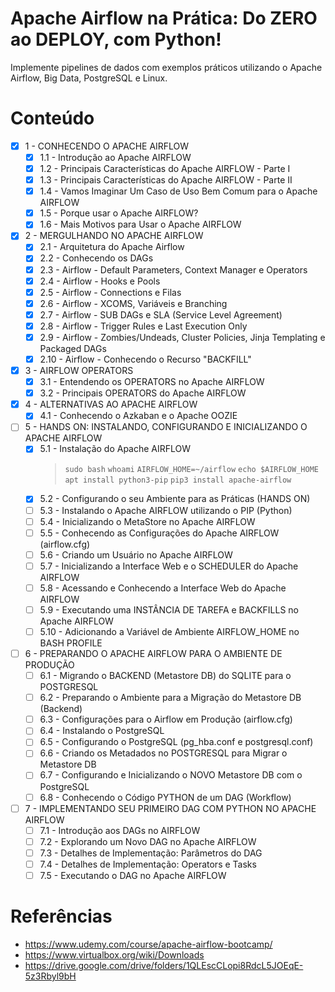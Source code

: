 # Apache Airflow na Prática: Do ZERO ao DEPLOY, com Python!

Implemente pipelines de dados com exemplos práticos utilizando o Apache Airflow, Big Data, PostgreSQL e Linux.

# Conteúdo

- [x] 1 - CONHECENDO O APACHE AIRFLOW
  - [x] 1.1 - Introdução ao Apache AIRFLOW
  - [x] 1.2 - Principais Características do Apache AIRFLOW - Parte I
  - [x] 1.3 - Principais Características do Apache AIRFLOW - Parte II
  - [x] 1.4 - Vamos Imaginar Um Caso de Uso Bem Comum para o Apache AIRFLOW
  - [x] 1.5 - Porque usar o Apache AIRFLOW?
  - [x] 1.6 - Mais Motivos para Usar o Apache AIRFLOW
- [x] 2 - MERGULHANDO NO APACHE AIRFLOW
  - [x] 2.1 - Arquitetura do Apache Airflow
  - [x] 2.2 - Conhecendo os DAGs
  - [x] 2.3 - Airflow - Default Parameters, Context Manager e Operators
  - [x] 2.4 - Airflow - Hooks e Pools
  - [x] 2.5 - Airflow - Connections e Filas
  - [x] 2.6 - Airflow - XCOMS, Variáveis e Branching
  - [x] 2.7 - Airflow - SUB DAGs e SLA (Service Level Agreement)
  - [x] 2.8 - Airflow - Trigger Rules e Last Execution Only
  - [x] 2.9 - Airflow - Zombies/Undeads, Cluster Policies, Jinja Templating e Packaged DAGs
  - [x] 2.10 - Airflow - Conhecendo o Recurso "BACKFILL"
- [x] 3 - AIRFLOW OPERATORS
  - [x] 3.1 - Entendendo os OPERATORS no Apache AIRFLOW
  - [x] 3.2 - Principais OPERATORS do Apache AIRFLOW
- [x] 4 - ALTERNATIVAS AO APACHE AIRFLOW
  - [x] 4.1 - Conhecendo o Azkaban e o Apache OOZIE
- [ ] 5 - HANDS ON: INSTALANDO, CONFIGURANDO E INICIALIZANDO O APACHE AIRFLOW
  - [x] 5.1 - Instalação do Apache AIRFLOW
      > `sudo bash`
      > `whoami`
      > `AIRFLOW_HOME=~/airflow`
      > `echo $AIRFLOW_HOME`
      > `apt install python3-pip`
      > `pip3 install apache-airflow`
  - [x] 5.2 - Configurando o seu Ambiente para as Práticas (HANDS ON)
  - [ ] 5.3 - Instalando o Apache AIRFLOW utilizando o PIP (Python)
  - [ ] 5.4 - Inicializando o MetaStore no Apache AIRFLOW
  - [ ] 5.5 - Conhecendo as Configurações do Apache AIRFLOW (airflow.cfg)
  - [ ] 5.6 - Criando um Usuário no Apache AIRFLOW
  - [ ] 5.7 - Inicializando a Interface Web e o SCHEDULER do Apache AIRFLOW
  - [ ] 5.8 - Acessando e Conhecendo a Interface Web do Apache AIRFLOW
  - [ ] 5.9 - Executando uma INSTÂNCIA DE TAREFA e BACKFILLS no Apache AIRFLOW
  - [ ] 5.10 - Adicionando a Variável de Ambiente AIRFLOW_HOME no BASH PROFILE
- [ ] 6 - PREPARANDO O APACHE AIRFLOW PARA O AMBIENTE DE PRODUÇÃO
  - [ ] 6.1 - Migrando o BACKEND (Metastore DB) do SQLITE para o POSTGRESQL
  - [ ] 6.2 - Preparando o Ambiente para a Migração do Metastore DB (Backend)
  - [ ] 6.3 - Configurações para o Airflow em Produção (airflow.cfg)
  - [ ] 6.4 - Instalando o PostgreSQL
  - [ ] 6.5 - Configurando o PostgreSQL (pg_hba.conf e postgresql.conf)
  - [ ] 6.6 - Criando os Metadados no POSTGRESQL para Migrar o Metastore DB
  - [ ] 6.7 - Configurando e Inicializando o NOVO Metastore DB com o PostgreSQL
  - [ ] 6.8 - Conhecendo o Código PYTHON de um DAG (Workflow)
- [ ] 7 - IMPLEMENTANDO SEU PRIMEIRO DAG COM PYTHON NO APACHE AIRFLOW
  - [ ] 7.1 - Introdução aos DAGs no AIRFLOW
  - [ ] 7.2 - Explorando um Novo DAG no Apache AIRFLOW
  - [ ] 7.3 - Detalhes de Implementação: Parâmetros do DAG
  - [ ] 7.4 - Detalhes de Implementação: Operators e Tasks
  - [ ] 7.5 - Executando o DAG no Apache AIRFLOW

# Referências

- https://www.udemy.com/course/apache-airflow-bootcamp/
- https://www.virtualbox.org/wiki/Downloads
- https://drive.google.com/drive/folders/1QLEscCLopi8RdcL5JOEqE-5z3Rbyl9bH
